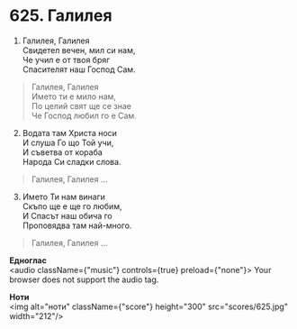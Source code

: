 # 625. Галилея

1. Галилея, Галилея  
Свидетел вечен, мил си нам,  
Че учил е от твоя бряг  
Спасителят наш Господ Сам.  

> Галилея, Галилея  
> Името ти е мило нам,  
> По целий свят ще се знае  
> Че Господ любил го е Сам.  

2. Водата там Христа носи  
И слуша Го що Той учи,  
И съветва от кораба  
Народа Си сладки слова.  

> Галилея, Галилея ...  

3. Името Ти нам винаги  
Скъпо ще е ще го любим,  
И Спасът наш обича го  
Проповядва там най-много.  

> Галилея, Галилея ...

**Едноглас**  
<audio className={"music"} controls={true} preload={"none"}>
    <source src="transp/625.mp3" type="audio/mpeg"/>
    Your browser does not support the audio tag.
</audio>

**Ноти**  
<img alt="ноти" className={"score"} height="300" src="scores/625.jpg" width="212"/>
